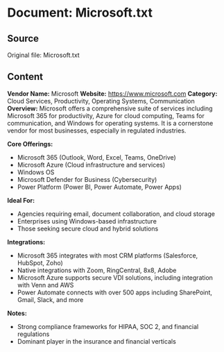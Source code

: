 # Document: Microsoft.txt

## Source
Original file: Microsoft.txt

## Content
**Vendor Name:** Microsoft
**Website:** https://www.microsoft.com
**Category:** Cloud Services, Productivity, Operating Systems, Communication
**Overview:**
Microsoft offers a comprehensive suite of services including Microsoft 365 for productivity, Azure for cloud computing, Teams for communication, and Windows for operating systems. It is a cornerstone vendor for most businesses, especially in regulated industries.

**Core Offerings:**
- Microsoft 365 (Outlook, Word, Excel, Teams, OneDrive)
- Microsoft Azure (Cloud infrastructure and services)
- Windows OS
- Microsoft Defender for Business (Cybersecurity)
- Power Platform (Power BI, Power Automate, Power Apps)

**Ideal For:**
- Agencies requiring email, document collaboration, and cloud storage
- Enterprises using Windows-based infrastructure
- Those seeking secure cloud and hybrid solutions

**Integrations:**
- Microsoft 365 integrates with most CRM platforms (Salesforce, HubSpot, Zoho)
- Native integrations with Zoom, RingCentral, 8x8, Adobe
- Microsoft Azure supports secure VDI solutions, including integration with Venn and AWS
- Power Automate connects with over 500 apps including SharePoint, Gmail, Slack, and more

**Notes:**
- Strong compliance frameworks for HIPAA, SOC 2, and financial regulations
- Dominant player in the insurance and financial verticals

